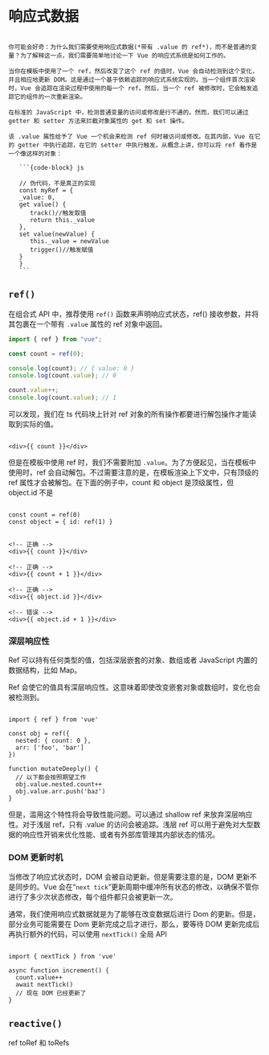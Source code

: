 # 响应式数据

````{note}

你可能会好奇：为什么我们需要使用响应式数据(*带有 .value 的 ref*)，而不是普通的变量？为了解释这一点，我们需要简单地讨论一下 Vue 的响应式系统是如何工作的。

当你在模板中使用了一个 ref，然后改变了这个 ref 的值时，Vue 会自动检测到这个变化，并且相应地更新 DOM。这是通过一个基于依赖追踪的响应式系统实现的。当一个组件首次渲染时，Vue 会追踪在渲染过程中使用的每一个 ref。然后，当一个 ref 被修改时，它会触发追踪它的组件的一次重新渲染。

在标准的 JavaScript 中，检测普通变量的访问或修改是行不通的。然而，我们可以通过 getter 和 setter 方法来拦截对象属性的 get 和 set 操作。

该 .value 属性给予了 Vue 一个机会来检测 ref 何时被访问或修改。在其内部，Vue 在它的 getter 中执行追踪，在它的 setter 中执行触发。从概念上讲，你可以将 ref 看作是一个像这样的对象：

   ```{code-block} js

   // 伪代码，不是真正的实现
   const myRef = {
   _value: 0,
   get value() {
      track()//触发取值
      return this._value
   },
   set value(newValue) {
      this._value = newValue
      trigger()//触发赋值
   }
   }
   ```
````

## `ref()`

在组合式 API 中，推荐使用 `ref()` 函数来声明响应式状态，ref() 接收参数，并将其包裹在一个带有 `.value` 属性的 ref 对象中返回。

```ts
import { ref } from "vue";

const count = ref(0);

console.log(count); // { value: 0 }
console.log(count.value); // 0

count.value++;
console.log(count.value); // 1
```

可以发现，我们在 ts 代码块上针对 ref 对象的所有操作都要进行解包操作才能读取到实际的值。

```{code-block} html

<div>{{ count }}</div>
```

但是在模板中使用 ref 时，我们不需要附加 `.value`。为了方便起见，当在模板中使用时，ref 会自动解包。不过需要注意的是，在模板渲染上下文中，只有顶级的 ref 属性才会被解包。在下面的例子中，count 和 object 是顶级属性，但 object.id 不是

```{code-block} ts

const count = ref(0)
const object = { id: ref(1) }

```

```{code-block} html

<!-- 正确 -->
<div>{{ count }}</div>

<!-- 正确 -->
<div>{{ count + 1 }}</div>

<!-- 正确 -->
<div>{{ object.id }}</div>

<!-- 错误 -->
<div>{{ object.id + 1 }}</div>

```

### 深层响应性

Ref 可以持有任何类型的值，包括深层嵌套的对象、数组或者 JavaScript 内置的数据结构，比如 Map。

Ref 会使它的值具有深层响应性。这意味着即使改变嵌套对象或数组时，变化也会被检测到。

```{code-block} js

import { ref } from 'vue'

const obj = ref({
  nested: { count: 0 },
  arr: ['foo', 'bar']
})

function mutateDeeply() {
  // 以下都会按照期望工作
  obj.value.nested.count++
  obj.value.arr.push('baz')
}
```

但是，滥用这个特性将会导致性能问题。可以通过 shallow ref 来放弃深层响应性。对于浅层 ref，只有 .value 的访问会被追踪。浅层 ref 可以用于避免对大型数据的响应性开销来优化性能、或者有外部库管理其内部状态的情况。

### DOM 更新时机

当修改了响应式状态时，DOM 会被自动更新。但是需要注意的是，DOM 更新不是同步的。Vue 会在“`next tick`”更新周期中缓冲所有状态的修改，以确保不管你进行了多少次状态修改，每个组件都只会被更新一次。

通常，我们使用响应式数据就是为了能够在改变数据后进行 Dom 的更新。但是，部分业务可能需要在 Dom 更新完成之后才进行，那么，要等待 DOM 更新完成后再执行额外的代码，可以使用 `nextTick()` 全局 API

```{code-block} js

import { nextTick } from 'vue'

async function increment() {
  count.value++
  await nextTick()
  // 现在 DOM 已经更新了
}
```

## `reactive()`

ref toRef 和 toRefs
